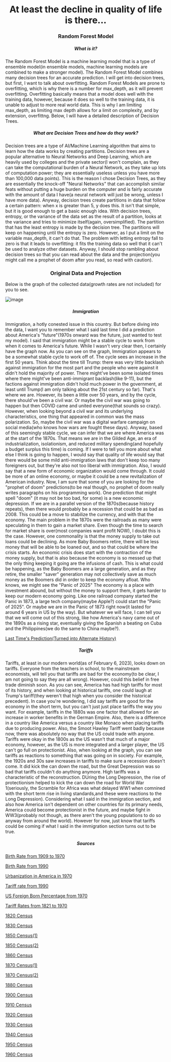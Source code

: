 <html>
<body>
<h1 align="center">At least the decline in quality of life is there...</h1>
  
<h3 align="center">Random Forest Model</h3>
  
<h5 align="center">What is it?</h5>
  
<p>The Random Forest Model is a machine learning model that is a type of ensemble model(in ensemble models, machine learning models are combined to make a
stronger model). The Random Forest Model combines many decision trees for an accurate prediction. I will get into decision trees, but first, I want to talk
about overfitting. Random Forest Models are prone to overfitting, which is why there is a number for max_depth, as it will prevent overfitting. Overfitting
basically means that a model does well with the training data, however, because it does so well to the training data, it is unable to adjust to more real world
data. This is why I am limiting max_depth, as limiting max depth allows for a limit on complexity, and by extension, overfittng. Below, I will have a detailed
description of Decision Trees.</p>
  
<h5 align="center">What are Decision Trees and how do they work?</h5> 

<p>Decision trees are a type of AI/Machine Learning algorithm that aims to learn how the data works by creating partitions. Decision trees are a popular
alternative to Neural Networks and Deep Learning, which are heavily used by colleges and the private sector(I won't complain, as they can take the
computational burden of a Neural Network, as they take up lots of computation power; they are essentially useless unless you have more than 100,000 data
points). This is the reason I chose Decision Trees, as they are essentially the knock-off "Neural Networks" that can accomplish similar feats without
putting a huge burden on the computer and is fairly accurate with the amount of data I have(a neural network will just be wrong, unless I have more data).
Anyway, decision trees create partitions in data that follow a certain pattern: when x is greater than 5, y does this. It isn't that simple,
but it is good enough to get a basic enough idea. With decision trees, entropy, or the variance of the data set as the result of a partition, looks at
the variance and tries to minimize itself(again, oversimplified). The partition that has the least entropy is made by the decision tree. The partitions
will keep on happening until the entropy is zero. However, as I put a limit on the variable max_depth, it can't do that. The problem with letting entropy 
fall to zero is that it leads to overfitting: it fits the training data so well that it can't be used to analyze other datasets. Anyway, I should stop
rambling about decision trees so that you can read about the data and the projection(you might call me a prophet of doom after you read, so read with
caution).</p>

<h3 align="center">Original Data and Projection</h3>

<p>Below is the graph of the collected data(growth rates are not included) for you to see.</p>

![image](https://user-images.githubusercontent.com/48994987/216841731-824daa99-e424-406c-a543-19ca65201550.png)

<h5 align="center">Immigration</h5>

<p>Immigration, a hotly conested issue in this country. But before diving into the data, I want you to remember what I said last time I did a prediction about
America's "future"(1970s onward was the future, just wanted to test my model). I said that immigration might be a stable cycle to work from when it comes to 
America's future. While I wasn't very clear then, I certainly have the graph now. As you can see on the graph, Immigration appears to be a somewhat stable
cycle to work off of. The cycle sees an increase in the first 50 years. Think about the time till Trump: there was very little backlash against immigration
for the most part and the people who were against it didn't hold the majority of power. There might've been some isolated times where there might've been 
anti-immigrant backlash(like 9-11), but the factions against immigration didn't hold much power in the government, at least until Trump(I am only talking
about the 21st century so far). That's where we are. However, its been a little over 50 years, and by the cycle, there should've been a civil war. Or maybe the
civil war was going to happen but then COVID came and united everyone(that sounds so crazy). However, when looking beyond a civil war and its underlying
characteristics, one thing that appeared in common was the mass polarization. So, maybe the civil war was a digital warfare campaign on social media(who knows
how wars are fought these days). Anyway, based of this seemingly stable cycle, we can infer that we are where America was at the start of the 1870s. That means
we are in the Gilded Age, an era of industrialization, isolationism, and reduced military spending(and hopefully a budget surplus this time) is coming. If I were to
tell you more about what else I think is going to happen, I would say that quality of life would say that there would be some mild anti-immigration laws that don't 
keep too many foreigners out, but they're also not too liberal with immigration. Also, I would say that a new form of economic organization would come through.
It could be more of an online economy, or maybe it could be a new revitalization of American industry. Now, I am sure that some of you are looking for the 
"prophet of doom" predictions(to be real though, no prophet of doom really writes paragraphs on his programming work). One prediction that might spell "doom"
(it may not be too bad, for some) is a new economic depression. If we are in a parallel version of the 1870s(because history repeats), then there would probably
be a recession that could be as bad as 2008. This could be a move to stabilize the currency, and with that the economy. The main problem in the 1870s were the
railroads as many were speculating in them to gain a market share. Even though the time to search for market share is over(most companies want profit NOW), I doubt
this is the case. However, one commonality is that the money supply to take out loans could be declining. As more Baby Boomers retire, there will be less money
that will be able to be loaned out, and so that could be where the crisis starts. An economic crisis does start with the contraction of the money supply, but 
that is also because the economy is so messed up that the only thing keeping it going are the infusions of cash. This is what could be happening, as the Baby
Boomers are a large generation, and as they retire, the smaller "saver" generation may not collectively save as much money as the Boomers did in order to 
keep the economy afloat. Who knows, we might see the "Panic of 2025" The economy is a place with investment abound, but without the money to support them, it
gets harder to keep our modern economy going. Like one railroad company started the Panic in 1873, a large tech company(maybe Apple?) could start the "Panic of
2025". Or maybe we are in the Panic of 1873 right now(it lasted for around 6 years in US by the way). But whatever we will face, I can tell you that we will come out
of this strong, like how America's navy came out of the 1890s as a rising star, eventually giving the Spanish a beating on Cuba and the Philippines(we do the same
to China maybe?).</p>

<a href="https://github.com/akhilmanhattan/big_projects/tree/main/artificial_Intelligence/Regression/DecisionTree/AmericaPrediction(1)/JupyterNotebook">
Last Time's Prediction(Turned into Alternate History)</a>

<h5 align="center">Tariffs</h5>

<p>Tariffs, at least in our modern world(as of February 6, 2023), looks down on tariffs. Everyone from the teachers in school, to the mainstream economists,
will tell you that tariffs are bad for the economy(to be clear, I am not going to say they are all wrong). However, could this belief in free trade 
diminish soon. As you can see, America has had high tariffs for most of its history, and when looking at historical tariffs, one could laugh at Trump's
tariff(they weren't that high when you consider the historical precedent). In case you're wondering, I did say tariffs are good for the economy in the 
short term, but you can't just just place tariffs the way you want. For example, tariffs in the 1880s was one factor that allowed for an increase in worker
benefits in the German Empire. Also, there is a difference in a country like America versus a country like Monaco when placing tariffs due to producing
power. Also, the Smoot Hawley Tariff went badly because now, there was absolutely no way that the US could trade with anyone. Tariffs were okay in the
1800s as the US wasn't that much of a major economy, however, as the US is more integrated and a larger player, the US can't go full on protectionist.
Also, when looking at the graph, you can see tariffs as reactions to something that was going on in society. For example, the 1920s and 30s saw increases
in tariffs to make sure a recession doesn't come. It did kick the can down the road, but the Great Depression was so bad that tariffs couldn't do anything
anymore. High tariffs was a characteristic of the reconstruction. DUring the Long Depression, the rise of protectionism helped to kick the can down the
road for World War 1(seriously, the Scramble for Africa was what delayed WW1 when comnined with the short term rise in living standards,and these were
reactions to the Long Depression). Considering what I said in the immigration section, and also how America isn't dependent on other countries for
its primary needs, America could become protectionist in the future, and maybe fight in WW3(probably not though, as there aren't the young
populations to do so anyway from around the world). However for now, just know that tariffs could be coming if what I said in the immigration section
turns out to be true.</p>

<h5 align="center">Sources</h5>

<a href="https://www.cdc.gov/nchs/data/statab/natfinal2003.annvol1_01.pdf">Birth Rate from 1909 to 1970</a>

<a href="https://www.statista.com/statistics/195943/birth-rate-in-the-united-states-since-1990/">Birth Rate from 1990</a>

<a href="https://www.statista.com/statistics/269967/urbanization-in-the-united-states/">Urbanization in America in 1970</a>

<a href="https://www.macrotrends.net/countries/USA/united-states/tariff-rates">Tariff rate from 1990</a>

<a href="https://www.migrationpolicy.org/programs/data-hub/charts/immigrant-population-over-time">US Foreign Born Percentage from 1970</a>

<a href="https://fraser.stlouisfed.org/files/docs/publications/histstatus/pages/1975-1979/58477_1975-1979.pdf">Tariff Rates from 1821 to 1970</a>

<a href="https://www2.census.gov/library/publications/decennial/1820/1820a-02.pdf">1820 Census</a>

<a href="https://www2.census.gov/library/publications/decennial/1830/1830b.pdf">1830 Census</a>

<a href="https://www2.census.gov/library/publications/decennial/1850/1850d/1850d-02.pdf">1850 Census(1)</a>

<a href="https://www2.census.gov/library/publications/decennial/1850/1850a/1850a-06.pdf">1850 Census(2)</a>

<a href="https://www2.census.gov/library/publications/decennial/1860/population/1860a-02.pdf">1860 Census</a>

<a href="https://www2.census.gov/library/publications/decennial/1870/population/1870a-28.pdf">1870 Census(1)</a>

<a href="https://www2.census.gov/library/publications/decennial/1870/vital-statistics/1870b-31.pdf">1870 Census(2)</a>

<a href="https://www2.census.gov/library/publications/decennial/1880/vol-01-population/1880_v1-07.pdf">1880 Census</a>

<a href="https://www2.census.gov/library/publications/decennial/1900/volume-1/volume-1-p3.pdf">1900 Census</a>

<a href="https://www2.census.gov/library/publications/decennial/1910/volume-1/volume-1-p4.pdf">1910 Census</a>

<a href="https://www2.census.gov/library/publications/decennial/1920/volume-3/41084484v3ch01.pdf">1920 Census</a>

<a href="https://www2.census.gov/library/publications/decennial/1930/population-volume-2/16440598v2ch10.pdf">1930 Census</a>

<a href="https://www2.census.gov/library/publications/decennial/1940/population-volume-2/33973538v2p1ch2.pdf">1940 Census</a>

<a href="https://www2.census.gov/library/publications/decennial/1950/population-volume-2/21983999v2p1ch3.pdf">1950 Census</a>

<a href="https://www2.census.gov/prod2/statcomp/documents/1961-02.pdf">1960 Census</a>

</body>
<html>
